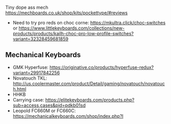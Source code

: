 
Tiny dope ass mech https://mechboards.co.uk/shop/kits/pockettype/#reviews
* Need to try pro reds on choc corne: https://mkultra.click/choc-switches or https://www.littlekeyboards.com/collections/new-products/products/kailh-choc-pro-low-profile-switches?variant=32328459681859

## Mechanical Keyboards
* GMK Hyperfuse: https://originative.co/products/hyperfuse-redux?variant=29917842256
* Novatouch TKL: http://us.coolermaster.com/product/Detail/gaming/novatouch/novatouch.html
* HHKB
* Carrying case: https://elitekeyboards.com/products.php?sub=access,cases&pid=pdkb01sd
* Leopold FC660M or FC660C: https://mechanicalkeyboards.com/shop/index.php?l
